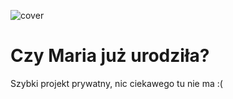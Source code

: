 ![cover](https://cotenfrontend.pl/img/cover.png)

# Czy Maria już urodziła?

Szybki projekt prywatny, nic ciekawego tu nie ma :(

